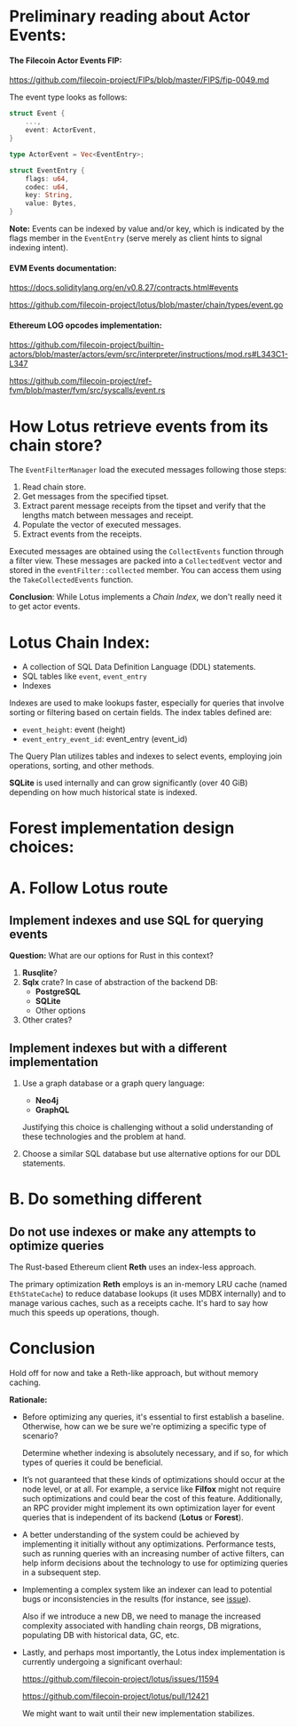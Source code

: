 # Preliminary reading about Actor Events:

#### The Filecoin Actor Events FIP:

https://github.com/filecoin-project/FIPs/blob/master/FIPS/fip-0049.md

The event type looks as follows:

```rust
struct Event {
    ...,
    event: ActorEvent,
}

type ActorEvent = Vec<EventEntry>;

struct EventEntry {
    flags: u64,
    codec: u64,
    key: String,
    value: Bytes,
}
```

**Note:** Events can be indexed by value and/or key, which is indicated by the
flags member in the `EventEntry` (serve merely as client hints to signal
indexing intent).

#### EVM Events documentation:

https://docs.soliditylang.org/en/v0.8.27/contracts.html#events

https://github.com/filecoin-project/lotus/blob/master/chain/types/event.go

#### Ethereum LOG opcodes implementation:

https://github.com/filecoin-project/builtin-actors/blob/master/actors/evm/src/interpreter/instructions/mod.rs#L343C1-L347

https://github.com/filecoin-project/ref-fvm/blob/master/fvm/src/syscalls/event.rs

# How Lotus retrieve events from its chain store?

The `EventFilterManager` load the executed messages following those steps:

1. Read chain store.
2. Get messages from the specified tipset.
3. Extract parent message receipts from the tipset and verify that the lengths
   match between messages and receipt.
4. Populate the vector of executed messages.
5. Extract events from the receipts.

Executed messages are obtained using the `CollectEvents` function through a
filter view. These messages are packed into a `CollectedEvent` vector and stored
in the `eventFilter::collected` member. You can access them using the
`TakeCollectedEvents` function.

**Conclusion**: While Lotus implements a _Chain Index_, we don't really need it
to get actor events.

# Lotus Chain Index:

- A collection of SQL Data Definition Language (DDL) statements.
- SQL tables like `event`, `event_entry`
- Indexes

Indexes are used to make lookups faster, especially for queries that involve
sorting or filtering based on certain fields. The index tables defined are:

- `event_height`: event (height)
- `event_entry_event_id`: event_entry (event_id)

The Query Plan utilizes tables and indexes to select events, employing join
operations, sorting, and other methods.

**SQLite** is used internally and can grow significantly (over 40 GiB) depending
on how much historical state is indexed.

# Forest implementation design choices:

# A. Follow Lotus route

## Implement indexes and use SQL for querying events

**Question:** What are our options for Rust in this context?

1. **Rusqlite**?
2. **Sqlx** crate? In case of abstraction of the backend DB:
   - **PostgreSQL**
   - **SQLite**
   - Other options
3. Other crates?

## Implement indexes but with a different implementation

1. Use a graph database or a graph query language:
   - **Neo4j**
   - **GraphQL**

   Justifying this choice is challenging without a solid understanding of these
   technologies and the problem at hand.

2. Choose a similar SQL database but use alternative options for our DDL
   statements.

# B. Do something different

## Do not use indexes or make any attempts to optimize queries

The Rust-based Ethereum client **Reth** uses an index-less approach.

The primary optimization **Reth** employs is an in-memory LRU cache (named
`EthStateCache`) to reduce database lookups (it uses MDBX internally) and to
manage various caches, such as a receipts cache. It's hard to say how much this
speeds up operations, though.

# Conclusion

Hold off for now and take a Reth-like approach, but without memory caching.

**Rationale:**

- Before optimizing any queries, it's essential to first establish a baseline.
  Otherwise, how can we be sure we're optimizing a specific type of scenario?

  Determine whether indexing is absolutely necessary, and if so, for which types
  of queries it could be beneficial.

- It’s not guaranteed that these kinds of optimizations should occur at the node
  level, or at all. For example, a service like **Filfox** might not require
  such optimizations and could bear the cost of this feature. Additionally, an
  RPC provider might implement its own optimization layer for event queries that
  is independent of its backend (**Lotus** or **Forest**).

- A better understanding of the system could be achieved by implementing it
  initially without any optimizations. Performance tests, such as running
  queries with an increasing number of active filters, can help inform decisions
  about the technology to use for optimizing queries in a subsequent step.

- Implementing a complex system like an indexer can lead to potential bugs or
  inconsistencies in the results (for instance, see
  [issue](https://github.com/filecoin-project/lotus/issues/12254)).

  Also if we introduce a new DB, we need to manage the increased complexity
  associated with handling chain reorgs, DB migrations, populating DB with
  historical data, GC, etc.

- Lastly, and perhaps most importantly, the Lotus index implementation is
  currently undergoing a significant overhaul:

  https://github.com/filecoin-project/lotus/issues/11594

  https://github.com/filecoin-project/lotus/pull/12421

  We might want to wait until their new implementation stabilizes.
